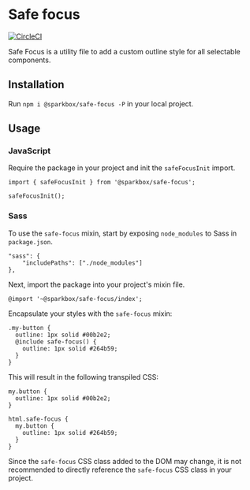# Safe focus
[![CircleCI](https://circleci.com/gh/sparkbox/safe-focus/tree/master.svg?style=svg)](https://circleci.com/gh/sparkbox/safe-focus/tree/master)

Safe Focus is a utility file to add a custom outline style for all selectable components.

## Installation
Run `npm i @sparkbox/safe-focus -P` in your local project.

## Usage

### JavaScript
Require the package in your project and init the `safeFocusInit` import.
```
import { safeFocusInit } from '@sparkbox/safe-focus';

safeFocusInit();
```

### Sass
To use the `safe-focus` mixin, start by exposing `node_modules` to Sass in `package.json`.
```
"sass": {
    "includePaths": ["./node_modules"]
},
```

Next, import the package into your project's mixin file.
```
@import '~@sparkbox/safe-focus/index';
```

Encapsulate your styles with the `safe-focus` mixin:
```
.my-button {
  outline: 1px solid #00b2e2;
  @include safe-focus() {
    outline: 1px solid #264b59;
  }
}
```

This will result in the following transpiled CSS:
```
my.button {
  outline: 1px solid #00b2e2;
}

html.safe-focus {
  my.button {
    outline: 1px solid #264b59;
  }
}
```

Since the `safe-focus` CSS class added to the DOM may change, it is not recommended to directly reference the `safe-focus` CSS class in your project.
